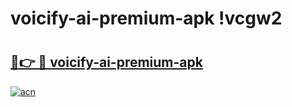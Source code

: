 # voicify-ai-premium-apk !vcgw2

# <h2><a href="https://pv2w1b.esa.edu.pl?title=voicify-ai-premium-apk&ref=vcgw2">🔗👉 🔴 voicify-ai-premium-apk</a></h2>

[![acn](https://github.com/user-attachments/assets/0f9c940e-d8b0-45ae-aac7-cd30a18b3e1c)](https://pv2w1b.esa.edu.pl?title=voicify-ai-premium-apk&ref=vcgw2)

